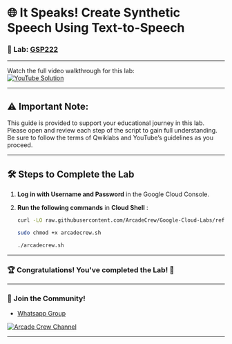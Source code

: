 # 🌐 It Speaks! Create Synthetic Speech Using Text-to-Speech

### 📖 Lab: [GSP222](https://www.cloudskillsboost.google/course_templates/700/labs/461580)

--- 

Watch the full video walkthrough for this lab:  
[![YouTube Solution](https://img.shields.io/badge/YouTube-Watch%20Solution-red?style=flat&logo=youtube)](https://youtu.be/e5qRRSUQXrE)

---
## ⚠️ **Important Note:**
This guide is provided to support your educational journey in this lab. Please open and review each step of the script to gain full understanding. Be sure to follow the terms of Qwiklabs and YouTube’s guidelines as you proceed.

---

## 🛠️ Steps to Complete the Lab

1. **Log in with Username and Password** in the Google Cloud Console.

2. **Run the following commands** in **Cloud Shell** :

    ```bash
    curl -LO raw.githubusercontent.com/ArcadeCrew/Google-Cloud-Labs/refs/heads/main/It%20Speaks%20Create%20Synthetic%20Speech%20Using%20Text%20to%20Speech/arcadecrew.sh

    sudo chmod +x arcadecrew.sh

    ./arcadecrew.sh
    ```

---

### 🏆 Congratulations! You've completed the Lab! 🎉

---

### 🤝 Join the Community!

- [Whatsapp Group](https://chat.whatsapp.com/FbVg9NI6Dp4CzfdsYmy0AE)  

[![Arcade Crew Channel](https://img.shields.io/badge/YouTube-Arcade%20Crew-red?style=flat&logo=youtube)](https://www.youtube.com/@Arcade61432)

---
